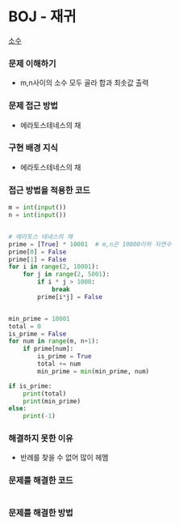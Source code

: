# BOJ - 재귀
[소수](https://www.acmicpc.net/problem/2581)

### 문제 이해하기
- m,n사이의 소수 모두 골라 합과 최솟값 출력

### 문제 접근 방법
- 에라토스테네스의 채

### 구현 배경 지식
- 에라토스테네스의 채

### 접근 방법을 적용한 코드
```python
m = int(input())
n = int(input())


# 에라토스 테네스의 채
prime = [True] * 10001  # m,n은 10000이하 자연수
prime[0] = False
prime[1] = False
for i in range(2, 10001):
    for j in range(2, 5001):
        if i * j > 1000:
            break
        prime[i*j] = False


min_prime = 10001
total = 0
is_prime = False
for num in range(m, n+1):
    if prime[num]:
        is_prime = True
        total += num
        min_prime = min(min_prime, num)

if is_prime:
    print(total)
    print(min_prime)
else:
    print(-1)
```

### 해결하지 못한 이유
- 반례를 찾을 수 없어 많이 헤멤


### 문제를 해결한 코드
```javascript

```

### 문제를 해결한 방법


